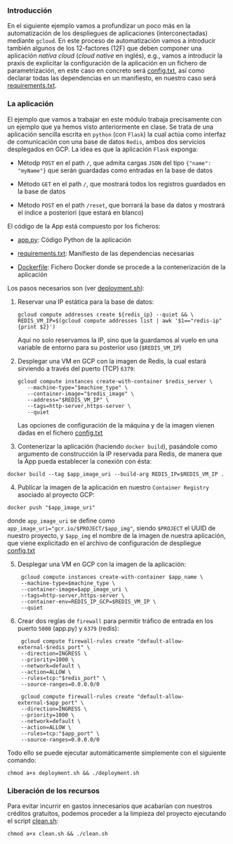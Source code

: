 ### Introducción

En el siguiente ejemplo vamos a profundizar un poco más en la automatización de los
despliegues de aplicaciones (interconectadas) mediante `gcloud`. En este proceso de
automatización vamos a introducir también algunos de los 12-factores (12F) que deben
componer una aplicación *nativa cloud* (*cloud native* en inglés), e.g., 
vamos a introducir la praxis de explicitar la configuración de la aplicación en un
fichero de parametrización, en este caso en concreto será [config.txt](config.ini), 
así como declarar todas las dependencias en un manifiesto, en nuestro caso será
[requirements.txt](requirements.txt). 


### La aplicación

El ejemplo que vamos a trabajar en este módulo trabaja precisamente con un ejemplo
que ya hemos visto anteriormente en clase. Se trata de una aplicación sencilla escrita
en `python` (con `Flask`) la cual actúa como interfaz de comunicación con una 
base de datos `Redis`, ambos dos servicios desplegados en GCP. La idea es que la
aplicación `Flask` exponga:

- Métodp `POST` en el path `/`, que admita cargas `JSON` del tipo `{"name": "myName"}`
  que serán guardadas como entradas en la base de datos
    
- Método `GET` en el path `/`, que mostrará todos los registros guardados en la base
  de datos
    
- Método `POST` en el path `/reset`, que borrará la base da datos y mostrará 
  el índice a posteriori (que estará en blanco)
  

El código de la App está compuesto por los ficheros:

- [app.py](app.py): Código Python de la aplicación

- [requirements.txt](requirements.txt): Manifiesto de las dependencias necesarias

- [Dockerfile](Dockerfile): Fichero Docker donde se procede a la contenerización de la aplicación

Los pasos necesarios son (ver [deployment.sh](deployment.sh)):

1. Reservar una IP estática para la base de datos:
   
   ```shell
   gcloud compute addresses create ${redis_ip} --quiet && \
   REDIS_VM_IP=$(gcloud compute addresses list | awk '$1=="redis-ip" {print $2}')
   ```
   
   Aquí no solo reservamos la IP, sino que la guardamos al vuelo en una variable de entorno
   para su posterior uso (`$REDIS_VM_IP`)

2. Desplegar una VM en GCP con la imagen de Redis, la cual estará sirviendo a través del puerto
  (TCP) `6379`:
   
   ```shell
   gcloud compute instances create-with-container $redis_server \
      --machine-type="$machine_type" \
      --container-image="$redis_image" \
      --address="$REDIS_VM_IP" \
      --tags=http-server,https-server \
      --quiet
   ```
   Las opciones de configuración de la máquina y de la imagen vienen dadas en el fichero
   [config.txt](config.ini)
   
3. Contenerizar la aplicación (haciendo `docker build`), pasándole como argumento de construcción
  la IP reservada para Redis, de manera que la App pueda establecer la conexión con ésta:
  ```shell
  docker build --tag $app_image_uri --build-arg REDIS_IP=$REDIS_VM_IP .
  ```

4. Publicar la imagen de la aplicación en nuestro `Container Registry` asociado al proyecto GCP:
  ```shell
  docker push "$app_image_uri"
  ```
  donde `app_image_uri` se define como `app_image_uri="gcr.io/$PROJECT/$app_img"`, siendo
  `$PROJECT` el UUID de nuestro proyecto, y `$app_img` el nombre de la imagen de nuestra
  aplicación, que viene explicitado en el archivo de configuración de despliegue [config.txt](config.ini)

5. Desplegar una VM en GCP con la imagen de la aplicación:
   ```shell
    gcloud compute instances create-with-container $app_name \
    --machine-type=$machine_type \
    --container-image=$app_image_uri \
    --tags=http-server,https-server \
    --container-env=REDIS_IP_GCP=$REDIS_VM_IP \
    --quiet
   ```

6. Crear dos reglas de `firewall` para permitir tráfico de entrada en los puerto `5000` (app.py)
  y `6379` (redis):
   ```shell
    gcloud compute firewall-rules create "default-allow-external-$redis_port" \
    --direction=INGRESS \
    --priority=1000 \
    --network=default \
    --action=ALLOW \
    --rules=tcp:"$redis_port" \
    --source-ranges=0.0.0.0/0

    gcloud compute firewall-rules create "default-allow-external-$app_port" \
    --direction=INGRESS \
    --priority=1000 \
    --network=default \
    --action=ALLOW \
    --rules=tcp:"$app_port" \
    --source-ranges=0.0.0.0/0
   ```
  
Todo ello se puede ejecutar automáticamente simplemente con el siguiente comando:
```shell
chmod a+x deployment.sh && ./deployment.sh
```

### Liberación de los recursos 
Para evitar incurrir en gastos innecesarios que acabarían con nuestros créditos
gratuitos, podemos proceder a la limpieza del proyecto ejecutando el script [clean.sh](clean-all.sh):

```shell
chmod a+x clean.sh && ./clean.sh
```
